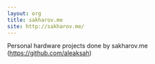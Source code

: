 ```yaml
---
layout: org
title: sakharov.me
site: http://sakharov.me/
---
```

Personal hardware projects done by sakharov.me (https://github.com/aleaksah)